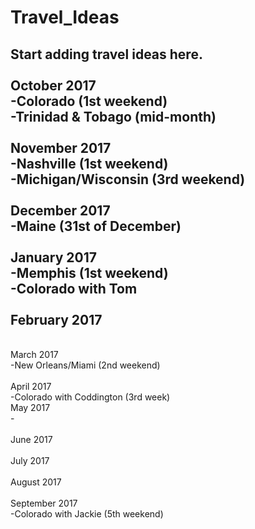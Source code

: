 # Travel_Ideas






Start adding travel ideas here.<br />
<br />
October 2017<br />
-Colorado (1st weekend)<br />
-Trinidad & Tobago (mid-month)<br />
 <br />
November 2017<br />
-Nashville (1st weekend)<br />
-Michigan/Wisconsin (3rd weekend)<br />
 <br />
December 2017 <br />
-Maine (31st of December)<br />
 <br />
January 2017<br />
-Memphis (1st weekend)<br />
-Colorado with Tom<br />
<br />
February 2017<br />
-
<br />
March 2017<br />
-New Orleans/Miami (2nd weekend)<br />
<br />
April 2017<br />
-Colorado with Coddington (3rd week)<br />
May 2017<br />
-<br />
<br />
June 2017<br />
<br />
July 2017<br />
<br />
August 2017<br />
<br />
September 2017<br />
-Colorado with Jackie (5th weekend)
